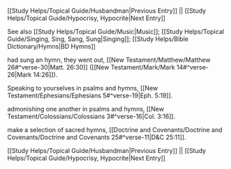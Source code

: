 [[Study Helps/Topical Guide/Husbandman|Previous Entry]]  ||  [[Study Helps/Topical Guide/Hypocrisy, Hypocrite|Next Entry]]

 See also [[Study Helps/Topical Guide/Music|Music]]; [[Study Helps/Topical Guide/Singing, Sing, Sang, Sung|Singing]]; [[Study Helps/Bible Dictionary/Hymns|BD Hymns]]

 had sung an hymn, they went out, [[New Testament/Matthew/Matthew 26#^verse-30|Matt. 26:30]] ([[New Testament/Mark/Mark 14#^verse-26|Mark 14:26]]).

 Speaking to yourselves in psalms and hymns, [[New Testament/Ephesians/Ephesians 5#^verse-19|Eph. 5:19]].

 admonishing one another in psalms and hymns, [[New Testament/Colossians/Colossians 3#^verse-16|Col. 3:16]].

 make a selection of sacred hymns, [[Doctrine and Covenants/Doctrine and Covenants/Doctrine and Covenants 25#^verse-11|D&C 25:11]].

[[Study Helps/Topical Guide/Husbandman|Previous Entry]]  ||  [[Study Helps/Topical Guide/Hypocrisy, Hypocrite|Next Entry]]